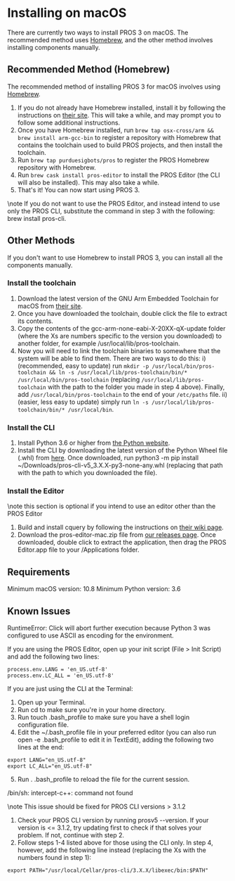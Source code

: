 # Installing on macOS

There are currently two ways to install PROS 3 on macOS. The recommended
method uses [Homebrew](https://brew.sh/), and the other method involves
installing components manually.

## Recommended Method (Homebrew)

The recommended method of installing PROS 3 for macOS involves using
[Homebrew](https://brew.sh/).

1.  If you do not already have Homebrew installed, install it by
    following the instructions on [their site](https://brew.sh). This
    will take a while, and may prompt you to follow some additional
    instructions.
2.  Once you have Homebrew installed, run
    `brew tap osx-cross/arm && brew install arm-gcc-bin` to register a
    repository with Homebrew that contains the toolchain used to build
    PROS projects, and then install the toolchain.
3.  Run `brew tap purduesigbots/pros` to register the PROS Homebrew
    repository with Homebrew.
4.  Run `brew cask install pros-editor` to install the PROS Editor (the
    CLI will also be installed). This may also take a while.
5.  That's it! You can now start using PROS 3.

\note
If you do not want to use the PROS Editor, and instead intend to use
only the PROS CLI, substitute the command in step 3 with the
following: brew install pros-cli.

## Other Methods

If you don't want to use Homebrew to install PROS 3, you can install all
the components manually.

### Install the toolchain

1.  Download the latest version of the GNU Arm Embedded Toolchain for
    macOS from [their
    site](https://developer.arm.com/open-source/gnu-toolchain/gnu-rm/downloads).
2.  Once you have downloaded the toolchain, double click the file to
    extract its contents.
3.  Copy the contents of the gcc-arm-none-eabi-X-20XX-qX-update folder
    (where the Xs are numbers specific to the version you downloaded) to
    another folder, for example /usr/local/lib/pros-toolchain.
4.  Now you will need to link the toolchain binaries to somewhere that
    the system will be able to find them. There are two ways to do this:
    i) (recommended, easy to update) run
    `mkdir -p /usr/local/bin/pros-toolchain && ln -s /usr/local/lib/pros-toolchain/bin/* /usr/local/bin/pros-toolchain`
    (replacing `/usr/local/lib/pros-toolchain` with the path to the
    folder you made in step 4 above). Finally, add
    `/usr/local/bin/pros-toolchain` to the end of your `/etc/paths`
    file.
    ii) (easier, less easy to update) simply run
    `ln -s /usr/local/lib/pros-toolchain/bin/* /usr/local/bin`.

### Install the CLI

1.  Install Python 3.6 or higher from [the Python
    website](http://python.org).
2.  Install the CLI by downloading the latest version of the Python
    Wheel file (.whl) from
    [here](https://github.com/purduesigbots/pros-cli3/releases/latest).
    Once downloaded, run
    python3 -m pip install \~/Downloads/pros-cli-v5_3.X.X-py3-none-any.whl
    (replacing that path with the path to which you downloaded the
    file).

### Install the Editor

\note
this section is optional if you intend to use an editor other than the
PROS Editor

1.  Build and install cquery by following the instructions on [their
    wiki
    page](https://github.com/cquery-project/cquery/wiki/Building-cquery).
2.  Download the pros-editor-mac.zip file from [our releases
    page](https://github.com/purduesigbots/atom/releases/latest). Once
    downloaded, double click to extract the application, then drag the
    PROS Editor.app file to your /Applications folder.

## Requirements

Minimum macOS version: 10.8 Minimum Python version: 3.6

## Known Issues

RuntimeError: Click will abort further execution because Python 3 was configured
to use ASCII as encoding for the environment.

If you are using the PROS Editor, open up your init script (File \> Init
Script) and add the following two lines:

```{.sourceCode .coffee}
process.env.LANG = 'en_US.utf-8'
process.env.LC_ALL = 'en_US.utf-8'
```

If you are just using the CLI at the Terminal:

1.  Open up your Terminal.
2.  Run cd to make sure you're in your home directory.
3.  Run touch .bash_profile to make sure you have a shell login
    configuration file.
4.  Edit the \~/.bash_profile file in your preferred editor (you can
    also run open -e .bash_profile to edit it in TextEdit), adding the
    following two lines at the end:

```{.sourceCode .bash}
export LANG="en_US.utf-8"
export LC_ALL="en_US.utf-8"
```

5.  Run . .bash_profile to reload the file for the current session.

/bin/sh: intercept-c++: command not found

\note
This issue should be fixed for PROS CLI versions \> 3.1.2

1.  Check your PROS CLI version by running prosv5 --version. If your
    version is \<= 3.1.2, try updating first to check if that solves
    your problem. If not, continue with step 2.
2.  Follow steps 1-4 listed above for those using the CLI only. In step
    4, however, add the following line instead (replacing the Xs with
    the numbers found in step 1):

```{.sourceCode .bash}
export PATH="/usr/local/Cellar/pros-cli/3.X.X/libexec/bin:$PATH"
```
